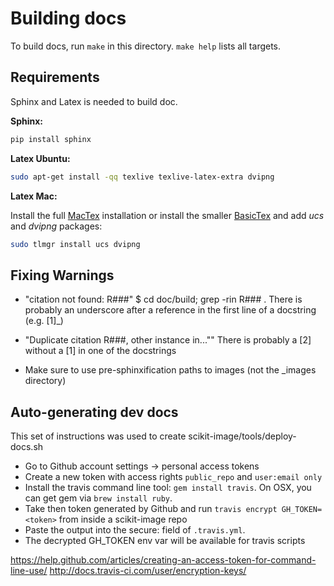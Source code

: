# Building docs #
To build docs, run `make` in this directory. `make help` lists all targets.

## Requirements ##
Sphinx and Latex is needed to build doc.

**Sphinx:**
```sh
pip install sphinx
```

**Latex Ubuntu:**
```sh
sudo apt-get install -qq texlive texlive-latex-extra dvipng
```

**Latex Mac:**

Install the full [MacTex](http://www.tug.org/mactex/) installation or install the smaller [BasicTex](http://www.tug.org/mactex/morepackages.html) and add *ucs* and *dvipng* packages:
```sh
sudo tlmgr install ucs dvipng
```


## Fixing Warnings ##

- "citation not found: R###"
  $ cd doc/build; grep -rin R### .
  There is probably an underscore after a reference
  in the first line of a docstring (e.g. [1]_)

- "Duplicate citation R###, other instance in...""
  There is probably a [2] without a [1] in one of
  the docstrings

- Make sure to use pre-sphinxification paths to images
  (not the _images directory)


## Auto-generating dev docs ##

This set of instructions was used to create scikit-image/tools/deploy-docs.sh

- Go to Github account settings -> personal access tokens
- Create a new token with access rights `public_repo` and `user:email only`
- Install the travis command line tool: `gem install travis`.  On OSX, you can get gem via `brew install ruby`.
- Take then token generated by Github and run `travis encrypt GH_TOKEN=<token>` from inside a scikit-image repo
- Paste the output into the secure: field of `.travis.yml`.
- The decrypted GH_TOKEN env var will be available for travis scripts

https://help.github.com/articles/creating-an-access-token-for-command-line-use/
http://docs.travis-ci.com/user/encryption-keys/
